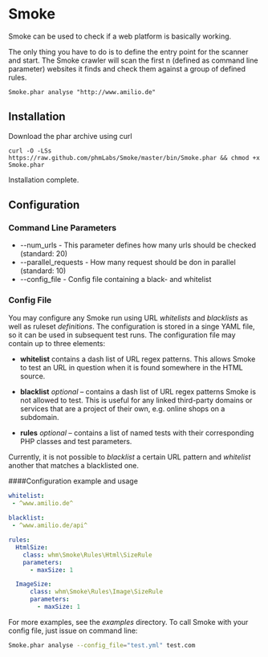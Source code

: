 # Smoke

Smoke can be used to check if a web platform is basically working.

The only thing you have to do is to define the entry point for the scanner and start. The Smoke crawler will scan the first n (defined as command line parameter) websites it finds and check them against a group of defined rules.

```
Smoke.phar analyse "http://www.amilio.de"
```

## Installation

Download the phar archive using curl
```
curl -O -LSs https://raw.github.com/phmLabs/Smoke/master/bin/Smoke.phar && chmod +x Smoke.phar
```

Installation complete.

## Configuration

### Command Line Parameters

* --num_urls - This parameter defines how many urls should be checked (standard: 20)
* --parallel_requests - How many request should be don in parallel (standard: 10)
* --config_file - Config file containing a black- and whitelist

### Config File

You may configure any Smoke run using URL *whitelists* and *blacklists* as well as ruleset *definitions*. The configuration is stored in a singe YAML file, so it can be used in subsequent test runs. The configuration file may contain up to three elements:

- **whitelist** contains a dash list of URL regex patterns. This allows Smoke to test an URL in question when it is found somewhere in the HTML source.

- **blacklist** *optional* – contains a dash list of URL regex patterns Smoke is not allowed to test. This is useful for any linked third-party domains or services that are a project of their own, e.g. online shops on a subdomain. 

- **rules** *optional* – contains a list of named tests with their corresponding PHP classes and test parameters.

Currently, it is not possible to *blacklist* a certain URL pattern and *whitelist* another that matches a blacklisted one.

####Configuration example and usage
 
```yaml
whitelist:
 - ^www.amilio.de^
 
blacklist: 
 - ^www.amilio.de/api^

rules:
  HtmlSize:
    class: whm\Smoke\Rules\Html\SizeRule
    parameters:
      - maxSize: 1

  ImageSize:
      class: whm\Smoke\Rules\Image\SizeRule
      parameters:
        - maxSize: 1
```

For more examples, see the *examples* directory. 
To call Smoke with your config file, just issue on command line:

```bash
Smoke.phar analyse --config_file="test.yml" test.com
```



